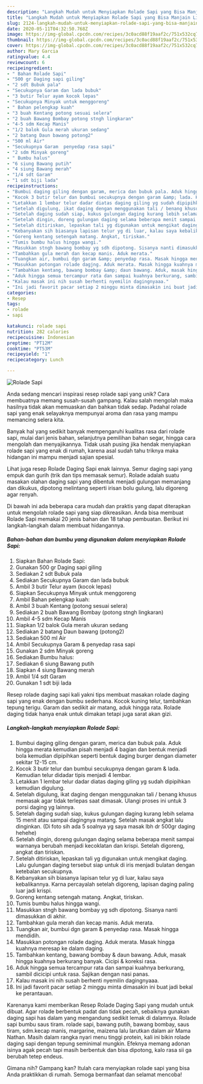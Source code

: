 ```yaml
---
description: "Langkah Mudah untuk Menyiapkan Rolade Sapi yang Bisa Manjain Lidah"
title: "Langkah Mudah untuk Menyiapkan Rolade Sapi yang Bisa Manjain Lidah"
slug: 2124-langkah-mudah-untuk-menyiapkan-rolade-sapi-yang-bisa-manjain-lidah
date: 2020-05-11T04:32:50.768Z
image: https://img-global.cpcdn.com/recipes/3c0acd88f19aaf2c/751x532cq70/rolade-sapi-foto-resep-utama.jpg
thumbnail: https://img-global.cpcdn.com/recipes/3c0acd88f19aaf2c/751x532cq70/rolade-sapi-foto-resep-utama.jpg
cover: https://img-global.cpcdn.com/recipes/3c0acd88f19aaf2c/751x532cq70/rolade-sapi-foto-resep-utama.jpg
author: Mary Garcia
ratingvalue: 4.4
reviewcount: 6
recipeingredient:
- " Bahan Rolade Sapi"
- "500 gr Daging sapi giling"
- "2 sdt Bubuk pala"
- "Secukupnya Garam dan lada bubuk"
- "3 butir Telur ayam kocok lepas"
- "Secukupnya Minyak untuk menggoreng"
- " Bahan pelengkap kuah"
- "3 buah Kentang potong sesuai selera"
- "2 buah Bawang Bombay potong stngh lingkaran"
- "4-5 sdm Kecap Manis"
- "1/2 balok Gula merah ukuran sedang"
- "2 batang Daun bawang potong2"
- "500 ml Air"
- "Secukupnya Garam  penyedap rasa sapi"
- "2 sdm Minyak goreng"
- " Bumbu halus"
- "6 siung Bawang putih"
- "4 siung Bawang merah"
- "1/4 sdt Garam"
- "1 sdt biji lada"
recipeinstructions:
- "Bumbui daging giling dengan garam, merica dan bubuk pala. Aduk hingga merata kemudian pisah menjadi 4 bagian dan bentuk menjadi bola kemudian dipipihkan seperti bentuk daging burger dengan diameter sekitar 12-15 cm."
- "Kocok 3 butir telur dan bumbui secukupnya dengan garam &amp; lada. Kemudian telur didadar tipis menjadi 4 lembar."
- "Letakkan 1 lembar telur dadar diatas daging giling yg sudah dipipihkan kemudian digulung."
- "Setelah digulung, ikat daging dengan menggunakan tali / benang khusus memasak agar tidak terlepas saat dimasak. Ulangi proses ini untuk 3 porsi daging yg lainnya."
- "Setelah daging sudah siap, kukus gulungan daging kurang lebih selama 15 menit atau sampai dagingnya matang. Setelah masak angkat lalu dinginkan. (Di foto sih ada 5 soalnya yg saya masak lbh dr 500gr daging hehehe)"
- "Setelah dingin, doreng gulungan daging selama beberapa menit sampai warnanya berubah menjadi kecoklatan dan krispi. Setelah digoreng, angkat dan tiriskan."
- "Setelah ditiriskan, lepaskan tali yg digunakan untuk mengikat daging. Lalu gulungan daging tersebut siap untuk di iris menjadi bulatan dengan ketebalan secukupnya."
- "Kebanyakan sih biasanya lapisan telur yg di luar, kalau saya kebalikannya. Karna percayalah setelah digoreng, lapisan daging paling luar jadi krispi."
- "Goreng kentang setengah matang. Angkat, tiriskan."
- "Tumis bumbu halus hingga wangi."
- "Masukkan stngh bawang bombay yg sdh dipotong. Sisanya nanti dimasukkan di akhir."
- "Tambahkan gula merah dan kecap manis. Aduk merata."
- "Tuangkan air, bumbui dgn garam &amp; penyedap rasa. Masak hingga mendidih."
- "Masukkan potongan rolade dagjng. Aduk merata. Masak hingga kuahnya meresap ke dalam daging."
- "Tambahkan kentang, bawang bombay &amp; daun bawang. Aduk, masak hingga kuahnya berkurang banyak. Cicipi &amp; koreksi rasa."
- "Aduk hingga semua tercampur rata dan sampai kuahnya berkurang, sambil dicicipi untuk rasa. Sajikan dengan nasi panas."
- "Kalau masak ini nih susah berhenti nyemilin dagingnyaaa."
- "Ini jadi favorit pacar setiap 2 minggu minta dimasakin ini buat jadi bekal ke perantauan."
categories:
- Resep
tags:
- rolade
- sapi

katakunci: rolade sapi 
nutrition: 282 calories
recipecuisine: Indonesian
preptime: "PT12M"
cooktime: "PT53M"
recipeyield: "1"
recipecategory: Lunch

---
```



![Rolade Sapi](https://img-global.cpcdn.com/recipes/3c0acd88f19aaf2c/751x532cq70/rolade-sapi-foto-resep-utama.jpg)

Anda sedang mencari inspirasi resep rolade sapi yang unik? Cara membuatnya memang susah-susah gampang. Kalau salah mengolah maka hasilnya tidak akan memuaskan dan bahkan tidak sedap. Padahal rolade sapi yang enak selayaknya mempunyai aroma dan rasa yang mampu memancing selera kita.

Banyak hal yang sedikit banyak mempengaruhi kualitas rasa dari rolade sapi, mulai dari jenis bahan, selanjutnya pemilihan bahan segar, hingga cara mengolah dan menyajikannya. Tidak usah pusing jika hendak menyiapkan rolade sapi yang enak di rumah, karena asal sudah tahu triknya maka hidangan ini mampu menjadi sajian spesial.

Lihat juga resep Rolade Daging Sapi enak lainnya. Semur daging sapi yang empuk dan gurih (trik dan tips memasak semur). Rolade adalah suatu masakan olahan daging sapi yang dibentuk menjadi gulungan memanjang dan dikukus, dipotong melintang seperti irisan bolu gulung, lalu digoreng agar renyah.


Di bawah ini ada beberapa cara mudah dan praktis yang dapat diterapkan untuk mengolah rolade sapi yang siap dikreasikan. Anda bisa membuat Rolade Sapi memakai 20 jenis bahan dan 18 tahap pembuatan. Berikut ini langkah-langkah dalam membuat hidangannya.

<!--inarticleads1-->

##### Bahan-bahan dan bumbu yang digunakan dalam menyiapkan Rolade Sapi:

1. Siapkan  Bahan Rolade Sapi:
1. Gunakan 500 gr Daging sapi giling
1. Sediakan 2 sdt Bubuk pala
1. Sediakan Secukupnya Garam dan lada bubuk
1. Ambil 3 butir Telur ayam (kocok lepas)
1. Siapkan Secukupnya Minyak untuk menggoreng
1. Ambil  Bahan pelengkap kuah:
1. Ambil 3 buah Kentang (potong sesuai selera)
1. Sediakan 2 buah Bawang Bombay (potong stngh lingkaran)
1. Ambil 4-5 sdm Kecap Manis
1. Siapkan 1/2 balok Gula merah ukuran sedang
1. Sediakan 2 batang Daun bawang (potong2)
1. Sediakan 500 ml Air
1. Ambil Secukupnya Garam &amp; penyedap rasa sapi
1. Gunakan 2 sdm Minyak goreng
1. Sediakan  Bumbu halus:
1. Sediakan 6 siung Bawang putih
1. Siapkan 4 siung Bawang merah
1. Ambil 1/4 sdt Garam
1. Gunakan 1 sdt biji lada


Resep rolade daging sapi kali yakni tips membuat masakan rolade daging sapi yang enak dengan bumbu sederhana. Kocok kuning telur, tambahkan tepung terigu. Garam dan sedikit air matang, aduk hingga rata. Rolade daging tidak hanya enak untuk dimakan tetapi juga sarat akan gizi. 

<!--inarticleads2-->

##### Langkah-langkah menyiapkan Rolade Sapi:

1. Bumbui daging giling dengan garam, merica dan bubuk pala. Aduk hingga merata kemudian pisah menjadi 4 bagian dan bentuk menjadi bola kemudian dipipihkan seperti bentuk daging burger dengan diameter sekitar 12-15 cm.
1. Kocok 3 butir telur dan bumbui secukupnya dengan garam &amp; lada. Kemudian telur didadar tipis menjadi 4 lembar.
1. Letakkan 1 lembar telur dadar diatas daging giling yg sudah dipipihkan kemudian digulung.
1. Setelah digulung, ikat daging dengan menggunakan tali / benang khusus memasak agar tidak terlepas saat dimasak. Ulangi proses ini untuk 3 porsi daging yg lainnya.
1. Setelah daging sudah siap, kukus gulungan daging kurang lebih selama 15 menit atau sampai dagingnya matang. Setelah masak angkat lalu dinginkan. (Di foto sih ada 5 soalnya yg saya masak lbh dr 500gr daging hehehe)
1. Setelah dingin, doreng gulungan daging selama beberapa menit sampai warnanya berubah menjadi kecoklatan dan krispi. Setelah digoreng, angkat dan tiriskan.
1. Setelah ditiriskan, lepaskan tali yg digunakan untuk mengikat daging. Lalu gulungan daging tersebut siap untuk di iris menjadi bulatan dengan ketebalan secukupnya.
1. Kebanyakan sih biasanya lapisan telur yg di luar, kalau saya kebalikannya. Karna percayalah setelah digoreng, lapisan daging paling luar jadi krispi.
1. Goreng kentang setengah matang. Angkat, tiriskan.
1. Tumis bumbu halus hingga wangi.
1. Masukkan stngh bawang bombay yg sdh dipotong. Sisanya nanti dimasukkan di akhir.
1. Tambahkan gula merah dan kecap manis. Aduk merata.
1. Tuangkan air, bumbui dgn garam &amp; penyedap rasa. Masak hingga mendidih.
1. Masukkan potongan rolade dagjng. Aduk merata. Masak hingga kuahnya meresap ke dalam daging.
1. Tambahkan kentang, bawang bombay &amp; daun bawang. Aduk, masak hingga kuahnya berkurang banyak. Cicipi &amp; koreksi rasa.
1. Aduk hingga semua tercampur rata dan sampai kuahnya berkurang, sambil dicicipi untuk rasa. Sajikan dengan nasi panas.
1. Kalau masak ini nih susah berhenti nyemilin dagingnyaaa.
1. Ini jadi favorit pacar setiap 2 minggu minta dimasakin ini buat jadi bekal ke perantauan.


Karenanya kami memberikan Resep Rolade Daging Sapi yang mudah untuk dibuat. Agar rolade berbentuk padat dan tidak pecah, sebaiknya gunakan daging sapi has dalam yang mengandung sedikit lemak di dalamnya. Rolade sapi bumbu saus tiram. rolade sapi, bawang putih, bawang bombay, saus tiram, sdm.kecap manis, margarine, maizena lalu larutkan dalam air Mama Nathan. Masih dalam rangka nyari menu tinggi protein, kali ini bikin rolade daging sapi dengan tepung seminimal mungkin. Efeknya memang adonan isinya agak pecah tapi masih berbentuk dan bisa dipotong, kalo rasa sii ga berubah tetep endeus. 

Gimana nih? Gampang kan? Itulah cara menyiapkan rolade sapi yang bisa Anda praktikkan di rumah. Semoga bermanfaat dan selamat mencoba!
